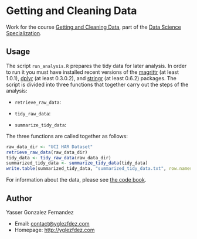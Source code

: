 Getting and Cleaning Data
=========================

Work for the course [Getting and Cleaning Data](https://www.coursera.org/course/getdata), 
part of the [Data Science Specialization](https://www.coursera.org/specialization/jhudatascience/1).

Usage
-----

The script `run_analysis.R` prepares the tidy data for later analysis. 
In order to run it you must have installed recent versions of the 
[magrittr](http://cran.r-project.org/package=magrittr) (at least 1.0.1), 
[dplyr](http://cran.r-project.org/package=dplyr) (at least 0.3.0.2), and 
[stringr](http://cran.r-project.org/package=stringr) (at least 0.6.2) packages. 
The script is divided into three functions that together carry out the steps 
of the analysis:

* `retrieve_raw_data`:

* `tidy_raw_data`:

* `summarize_tidy_data`:

The three functions are called together as follows:


```R
raw_data_dir <- "UCI HAR Dataset"
retrieve_raw_data(raw_data_dir)
tidy_data <- tidy_raw_data(raw_data_dir)
summarized_tidy_data <- summarize_tidy_data(tidy_data)
write.table(summarized_tidy_data, "summarized_tidy_data.txt", row.names = FALSE)
```

For information about the data, please see [the code book](CodeBook.md).


Author
------

Yasser Gonzalez Fernandez
* Email: contact@yglezfdez.com
* Homepage: http://yglezfdez.com
